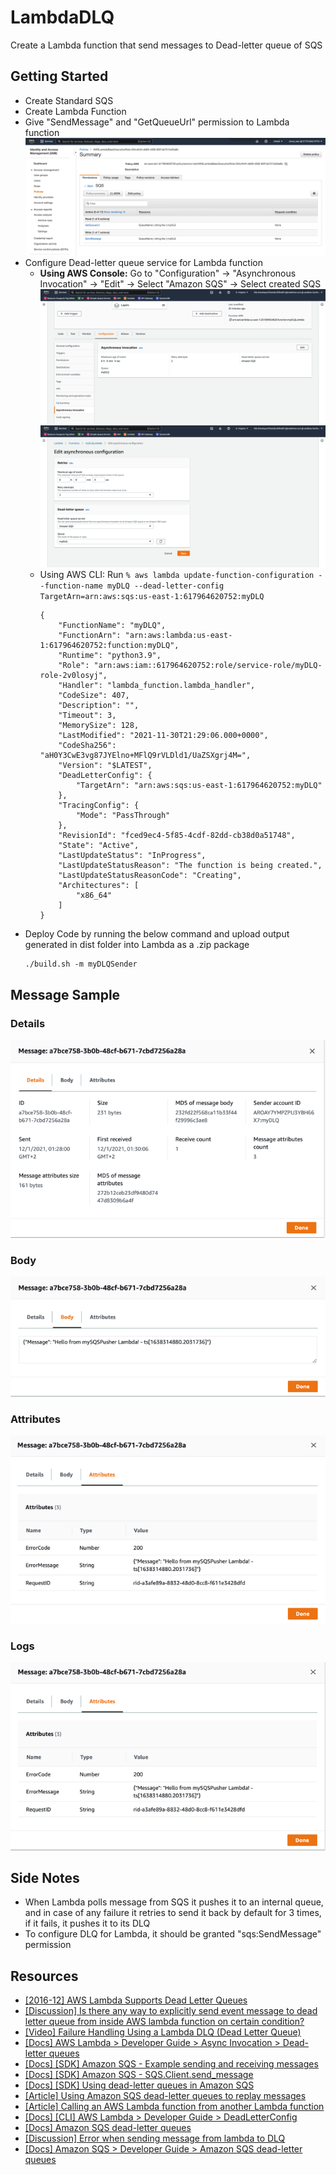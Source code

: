 # LambdaDLQ

Create a Lambda function that send messages to Dead-letter queue of SQS

## Getting Started

- Create Standard SQS
- Create Lambda Function
- Give "SendMessage" and "GetQueueUrl" permission to Lambda function
![Lambda - Permissions](docs/images/lambda_permissions.png)
- Configure Dead-letter queue service for Lambda function
  - **Using AWS Console:** Go to "Configuration" -> "Asynchronous Invocation" -> "Edit" -> Select "Amazon SQS" -> Select created SQS
  ![Lambda - Async Invocation](docs/images/lambda_asyncinvoc1.png)
  ![Lambda - Async Invocation](docs/images/lambda_asyncinvoc2.png)
  - Using AWS CLI: Run `% aws lambda update-function-configuration --function-name myDLQ --dead-letter-config TargetArn=arn:aws:sqs:us-east-1:617964620752:myDLQ`
    ```shell
    {
        "FunctionName": "myDLQ",
        "FunctionArn": "arn:aws:lambda:us-east-1:617964620752:function:myDLQ",
        "Runtime": "python3.9",
        "Role": "arn:aws:iam::617964620752:role/service-role/myDLQ-role-2v0losyj",
        "Handler": "lambda_function.lambda_handler",
        "CodeSize": 407,
        "Description": "",
        "Timeout": 3,
        "MemorySize": 128,
        "LastModified": "2021-11-30T21:29:06.000+0000",
        "CodeSha256": "aH0Y3CwE3vg87JYElno+MFlQ9rVLDld1/UaZSXgrj4M=",
        "Version": "$LATEST",
        "DeadLetterConfig": {
            "TargetArn": "arn:aws:sqs:us-east-1:617964620752:myDLQ"
        },
        "TracingConfig": {
            "Mode": "PassThrough"
        },
        "RevisionId": "fced9ec4-5f85-4cdf-82dd-cb38d0a51748",
        "State": "Active",
        "LastUpdateStatus": "InProgress",
        "LastUpdateStatusReason": "The function is being created.",
        "LastUpdateStatusReasonCode": "Creating",
        "Architectures": [
            "x86_64"
        ]
    }
    ```
- Deploy Code by running the below command and upload output generated in dist folder into Lambda as a .zip package
    ```shell
    ./build.sh -m myDLQSender
    ```

## Message Sample

### Details
![Message Sample - Details](docs/images/msample_details.png)

### Body
![Message Sample - Body](docs/images/msample_body.png)

### Attributes
![Message Sample - Attributes](docs/images/msample_attributes.png)

### Logs
![Message Sample - Logs](docs/images/msample_executionresult.png)

## Side Notes

- When Lambda polls message from SQS it pushes it to an internal queue, and in case of any failure it retries to send it back by default for 3 times, if it fails, it pushes it to its DLQ 
- To configure DLQ for Lambda, it should be granted "sqs:SendMessage" permission

## Resources
- [[2016-12] AWS Lambda Supports Dead Letter Queues](https://aws.amazon.com/about-aws/whats-new/2016/12/aws-lambda-supports-dead-letter-queues/)
- [[Discussion] Is there any way to explicitly send event message to dead letter queue from inside AWS lambda function on certain condition?](https://stackoverflow.com/questions/49414030/is-there-any-way-to-explicitly-send-event-message-to-dead-letter-queue-from-insi)
- [[Video] Failure Handling Using a Lambda DLQ (Dead Letter Queue)](https://www.youtube.com/watch?v=nqQh2KmHiLY)
- [[Docs] AWS Lambda > Developer Guide > Async Invocation > Dead-letter queues](https://docs.aws.amazon.com/lambda/latest/dg/invocation-async.html#invocation-dlq)
- [[Docs] [SDK] Amazon SQS - Example sending and receiving messages](https://boto3.amazonaws.com/v1/documentation/api/latest/guide/sqs-example-sending-receiving-msgs.html)
- [[Docs] [SDK] Amazon SQS - SQS.Client.send_message](https://boto3.amazonaws.com/v1/documentation/api/latest/reference/services/sqs.html#SQS.Client.send_message)
- [[Docs] [SDK] Using dead-letter queues in Amazon SQS](https://boto3.amazonaws.com/v1/documentation/api/latest/guide/sqs-example-dead-letter-queue.html)
- [[Article] Using Amazon SQS dead-letter queues to replay messages](https://aws.amazon.com/blogs/compute/using-amazon-sqs-dead-letter-queues-to-replay-messages/)
- [[Article] Calling an AWS Lambda function from another Lambda function](https://www.sqlshack.com/calling-an-aws-lambda-function-from-another-lambda-function/)
- [[Docs] [CLI] AWS Lambda > Developer Guide > DeadLetterConfig](https://docs.aws.amazon.com/lambda/latest/dg/API_DeadLetterConfig.html)
- [[Docs] Amazon SQS dead-letter queues](https://docs.aws.amazon.com/AWSSimpleQueueService/latest/SQSDeveloperGuide/sqs-dead-letter-queues.html)
- [[Discussion] Error when sending message from lambda to DLQ](https://stackoverflow.com/questions/64325934/error-when-sending-message-from-lambda-to-dlq)
- [[Docs] Amazon SQS > Developer Guide > Amazon SQS dead-letter queues](https://docs.aws.amazon.com/AWSSimpleQueueService/latest/SQSDeveloperGuide/sqs-dead-letter-queues.html)
